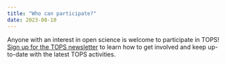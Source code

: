```yaml
---
title: "Who can participate?"
date: 2023-08-10
---
```


Anyone with an interest in open science is welcome to participate in TOPS! [Sign up for the TOPS newsletter](https://nasa.github.io/Transform-to-Open-Science/signup/) to learn how to get involved and keep up-to-date with the latest TOPS activities.